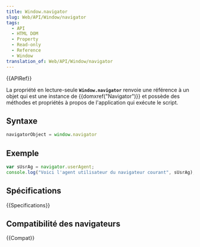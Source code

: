 ```yaml
---
title: Window.navigator
slug: Web/API/Window/navigator
tags:
  - API
  - HTML DOM
  - Property
  - Read-only
  - Reference
  - Window
translation_of: Web/API/Window/navigator
---
```

{{APIRef}}

La propriété en lecture-seule **`Window.navigator`** renvoie une référence à un objet qui est une instance de {{domxref("Navigator")}} et possède des méthodes et propriétés à propos de l'application qui exécute le script.

## Syntaxe

```js
navigatorObject = window.navigator
```

## Exemple

```js
var sUsrAg = navigator.userAgent;
console.log("Voici l'agent utilisateur du navigateur courant", sUsrAg);
```

## Spécifications

{{Specifications}}

## Compatibilité des navigateurs

{{Compat}}
